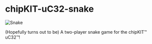 # chipKIT-uC32-snake

![Snake](https://media.gettyimages.com/photos/venomous-snake-picture-id157479804?s=170667a)

(Hopefully turns out to be) A two-player snake game for the chipKIT™ uC32™!
